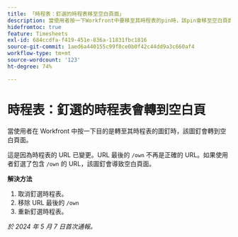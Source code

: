 ```yaml
---
title: 「時程表：釘選的時程表移至空白頁面」
description: 當使用者按一下Workfront中要移至其時程表的pin時，該pin會移至空白頁面。 此問題有解決方法。
hidefromtoc: true
feature: Timesheets
exl-id: 684ccdfa-f419-451e-836a-11831fbc1816
source-git-commit: 1aed6a440155c99f8ce0b0f42c44dd9a3c660af4
workflow-type: tm+mt
source-wordcount: '123'
ht-degree: 74%

---
```


# 時程表：釘選的時程表會轉到空白頁

<!--article live for workaround-->

當使用者在 Workfront 中按一下目的是轉至其時程表的圖釘時，該圖釘會轉到空白頁面。

這是因為時程表的 URL 已變更。URL 最後的 `/own` 不再是正確的 URL。如果使用者釘選了包含 `/own` 的 URL，該圖釘會導致空白頁面。

**解決方法**

1. 取消釘選時程表。
1. 移除 URL 最後的 `/own` 
1. 重新釘選時程表。

_於 2024 年 5 月 7 日首次通報。_
